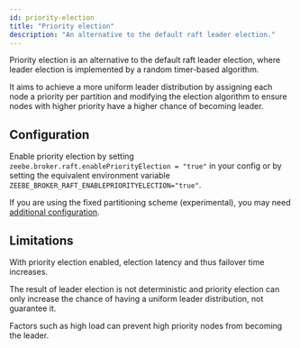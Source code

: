 ```yaml
---
id: priority-election
title: "Priority election"
description: "An alternative to the default raft leader election."
---
```

Priority election is an alternative to the default raft leader election, where leader election is implemented by a random timer-based algorithm.

It aims to achieve a more uniform leader distribution by assigning each node a priority per partition and modifying the election algorithm to ensure nodes with higher priority have a higher chance of becoming leader.

## Configuration

Enable priority election by setting `zeebe.broker.raft.enablePriorityElection = "true"` in your config or
by setting the equivalent environment variable `ZEEBE_BROKER_RAFT_ENABLEPRIORITYELECTION="true"`.

If you are using the fixed partitioning scheme (experimental), you may need [additional configuration](fixed-partitioning.md#priority-election).

## Limitations

With priority election enabled, election latency and thus failover time increases.

The result of leader election is not deterministic and priority election can only increase the chance of having a
uniform leader distribution, not guarantee it.

Factors such as high load can prevent high priority nodes from becoming the leader.
